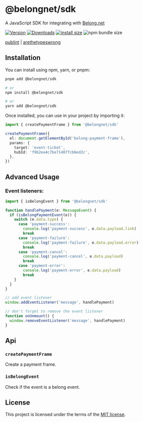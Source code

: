 # @belongnet/sdk

A JavaScript SDK for integrating with [Belong.net](https://belong.net)

[![Version](https://img.shields.io/npm/v/@belongnet/sdk)](https://www.npmjs.com/@belongnet/sdk)
[![Downloads](https://img.shields.io/npm/dt/@belongnet/sdk)](https://www.npmjs.com/@belongnet/sdk)
[![install size](https://packagephobia.com/badge?p=@belongnet/sdk)](https://packagephobia.com/result?p=@belongnet/sdk)
![npm bundle size](https://img.shields.io/bundlephobia/min/@belongnet/sdk)

[publint](https://publint.dev/@belongnet/sdk) |
[arethetypeswrong](https://arethetypeswrong.github.io/?p=@belongnet/sdk)

## Installation

You can install using npm, yarn, or pnpm:

```bash
pnpm add @belongnet/sdk

# or
npm install @belongnet/sdk

# or
yarn add @belongnet/sdk
```

Once installed, you can use in your project by importing it:

```ts
import { createPaymentFrame } from '@belongnet/sdk'

createPaymentFrame({
  el: document.getElementById('belong-payment-frame'),
  params: {
    target: 'event-ticket',
    hubId: 'f9b2ea4c7be71407fcb6ed2c',
  },
})
```

## Advanced Usage

### Event listeners:

```ts
import { isBelongEvent } from '@belongnet/sdk'

function handlePayment(e: MessageEvent) {
  if (isBelongPaymentEvent(e)) {
    switch (e.data.type) {
      case 'payment-success':
        console.log('payment-success', e.data.payload.link)
        break
      case 'payment-failure':
        console.log('payment-failure', e.data.payload.error)
        break
      case 'payment-cancel':
        console.log('payment-cancel', e.data.payload)
        break
      case 'payment-error':
        console.log('payment-error', e.data.payload)
        break
    }
  }
}

// add event listener
window.addEventListener('message', handlePayment)

// don't forget to remove the event listener
function onUnmount() {
  window.removeEventListener('message', handlePayment)
}
```

## Api

### `createPaymentFrame`

Create a payment frame.

### `isBelongEvent`

Check if the event is a belong event.

## License

This project is licensed under the terms of the [MIT license](LICENSE).

